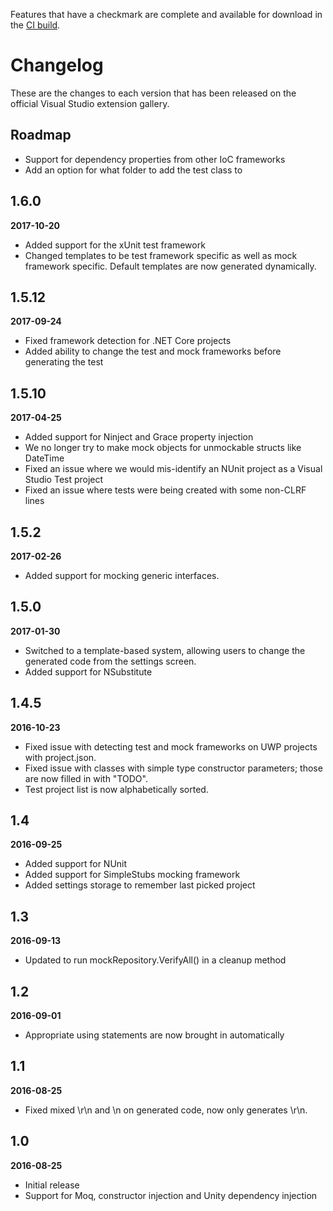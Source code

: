 Features that have a checkmark are complete and available for
download in the
[CI build](http://vsixgallery.com/extension/UnitTestBoilerplate.RandomEngy.ab470ad4-8fce-418f-9a5d-d22d50d71215/).

# Changelog

These are the changes to each version that has been released
on the official Visual Studio extension gallery.

## Roadmap

- Support for dependency properties from other IoC frameworks
- Add an option for what folder to add the test class to

## 1.6.0
**2017-10-20**
- Added support for the xUnit test framework
- Changed templates to be test framework specific as well as mock framework specific. Default templates are now generated dynamically.

## 1.5.12
**2017-09-24**
- Fixed framework detection for .NET Core projects
- Added ability to change the test and mock frameworks before generating the test

## 1.5.10
**2017-04-25**
- Added support for Ninject and Grace property injection
- We no longer try to make mock objects for unmockable structs like DateTime
- Fixed an issue where we would mis-identify an NUnit project as a Visual Studio Test project
- Fixed an issue where tests were being created with some non-CLRF lines

## 1.5.2
**2017-02-26**
- Added support for mocking generic interfaces.

## 1.5.0
**2017-01-30**
- Switched to a template-based system, allowing users to change the generated code from the settings screen.
- Added support for NSubstitute

## 1.4.5

**2016-10-23**
- Fixed issue with detecting test and mock frameworks on UWP projects with project.json.
- Fixed issue with classes with simple type constructor parameters; those are now filled in with "TODO".
- Test project list is now alphabetically sorted.

## 1.4

**2016-09-25**
- Added support for NUnit
- Added support for SimpleStubs mocking framework
- Added settings storage to remember last picked project

## 1.3

**2016-09-13**
- Updated to run mockRepository.VerifyAll() in a cleanup method

## 1.2

**2016-09-01**
- Appropriate using statements are now brought in automatically

## 1.1

**2016-08-25**
- Fixed mixed \r\n and \n on generated code, now only generates \r\n.

## 1.0

**2016-08-25**

- Initial release
- Support for Moq, constructor injection and Unity dependency injection